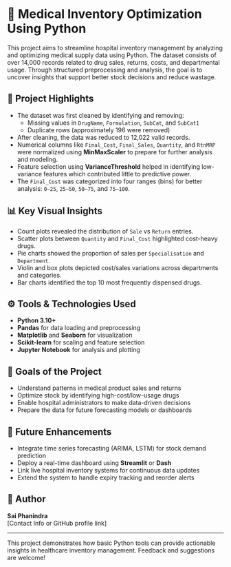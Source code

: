 # 🏥 Medical Inventory Optimization Using Python

This project aims to streamline hospital inventory management by analyzing and optimizing medical supply data using Python. The dataset consists of over 14,000 records related to drug sales, returns, costs, and departmental usage. Through structured preprocessing and analysis, the goal is to uncover insights that support better stock decisions and reduce wastage.

## 📝 Project Highlights

- The dataset was first cleaned by identifying and removing:
  - Missing values in `DrugName`, `Formulation`, `SubCat`, and `SubCat1`
  - Duplicate rows (approximately 196 were removed)
- After cleaning, the data was reduced to 12,022 valid records.
- Numerical columns like `Final_Cost`, `Final_Sales`, `Quantity`, and `RtnMRP` were normalized using **MinMaxScaler** to prepare for further analysis and modeling.
- Feature selection using **VarianceThreshold** helped in identifying low-variance features which contributed little to predictive power.
- The `Final_Cost` was categorized into four ranges (bins) for better analysis: `0–25`, `25–50`, `50–75`, and `75–100`.

## 📊 Key Visual Insights

- Count plots revealed the distribution of `Sale` vs `Return` entries.
- Scatter plots between `Quantity` and `Final_Cost` highlighted cost-heavy drugs.
- Pie charts showed the proportion of sales per `Specialisation` and `Department`.
- Violin and box plots depicted cost/sales variations across departments and categories.
- Bar charts identified the top 10 most frequently dispensed drugs.

## ⚙️ Tools & Technologies Used

- **Python 3.10+**
- **Pandas** for data loading and preprocessing
- **Matplotlib** and **Seaborn** for visualization
- **Scikit-learn** for scaling and feature selection
- **Jupyter Notebook** for analysis and plotting

## 🎯 Goals of the Project

- Understand patterns in medical product sales and returns
- Optimize stock by identifying high-cost/low-usage drugs
- Enable hospital administrators to make data-driven decisions
- Prepare the data for future forecasting models or dashboards

## 🔮 Future Enhancements

- Integrate time series forecasting (ARIMA, LSTM) for stock demand prediction
- Deploy a real-time dashboard using **Streamlit** or **Dash**
- Link live hospital inventory systems for continuous data updates
- Extend the system to handle expiry tracking and reorder alerts

## 📌 Author

**Sai Phanindra**  
[Contact Info or GitHub profile link]  

---

This project demonstrates how basic Python tools can provide actionable insights in healthcare inventory management. Feedback and suggestions are welcome!
